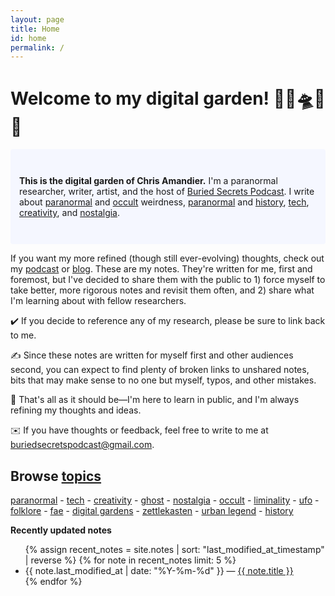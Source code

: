 ```yaml
---
layout: page
title: Home
id: home
permalink: /
---
```


# Welcome to my digital garden! 🍄👻🛸🎨💾



<p style="padding: 3em 1em; background: #f5f7ff; border-radius: 4px;">
 <strong> This is the digital garden of Chris Amandier.</strong> I'm a paranormal researcher, writer, artist, and the host of <a href="https://www.buriedsecretspodcast.com">Buried Secrets Podcast</a>. I write about <a class="internal-link" href="/paranormal">paranormal</a> and <a class="internal-link" href="/occult">occult</a> weirdness, <a class="internal-link" href="/paranormal">paranormal</a> and <a class="internal-link" href="/history">history</a>, <a class="internal-link" href="/tech">tech</a>, <a class="internal-link" href="/creativity">creativity</a>, and <a class="internal-link" href="/nostalgia">nostalgia</a>.
</p>

<p>
</p>


If you want my more refined (though still ever-evolving) thoughts, check out my <a href="https://www.buriedsecretspodcast.com/listen/">podcast</a> or <a href="https://www.buriedsecretspodcast.com/tag/blog/">blog</a>. These are my notes. They're written for me, first and foremost, but I've decided to share them with the public to 1) force myself to take better, more rigorous notes and revisit them often, and 2) share what I'm learning about with fellow researchers.

✔️ If you decide to reference any of my research, please be sure to link back to me.

✍️ Since these notes are written for myself first and other audiences second, you can expect to find plenty of broken links to unshared notes, bits that may make sense to no one but myself, typos, and other mistakes.

🧠 That's all as it should be—I'm here to learn in public, and I'm always refining my thoughts and ideas.

✉️ If you have thoughts or feedback, feel free to write to me at buriedsecretspodcast@gmail.com.

## Browse <a class="internal-link" href="/topic">topics</a>
<a class="internal-link" href="/paranormal">paranormal</a> - <a class="internal-link" href="/tech">tech</a> - <a class="internal-link" href="/creativity">creativity</a> - <a class="internal-link" href="/ghost">ghost</a> - <a class="internal-link" href="/nostalgia">nostalgia</a> - <a class="internal-link" href="/occult">occult</a> - <a class="internal-link" href="/liminality">liminality</a> - <a class="internal-link" href="/ufo">ufo</a> - <a class="internal-link" href="/folklore">folklore</a> - <a class="internal-link" href="/fae">fae</a> - <a class="internal-link" href="/digital-gardens">digital gardens</a> - <a class="internal-link" href="/zettlekasten">zettlekasten</a> - <a class="internal-link" href="/urban-legend">urban legend</a> - <a class="internal-link" href="/history">history</a>

<strong>Recently updated notes</strong>

<ul>
  {% assign recent_notes = site.notes | sort: "last_modified_at_timestamp" | reverse %}
  {% for note in recent_notes limit: 5 %}
    <li>
      {{ note.last_modified_at | date: "%Y-%m-%d" }} — <a class="internal-link" href="{{ note.url }}">{{ note.title }}</a>
    </li>
  {% endfor %}
</ul>

<style>
  .wrapper {
    max-width: 46em;
  }
</style>
